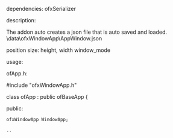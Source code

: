 dependencies:
ofxSerializer

description:

The addon auto creates a json file that is auto saved and loaded.
\data\ofxWindowApp\AppWindow.json

position
size: height, width
window_mode


usage:

ofApp.h:

#include "ofxWindowApp.h"

class ofApp : public ofBaseApp
{

public:

	ofxWindowApp WindowApp;
	
	..